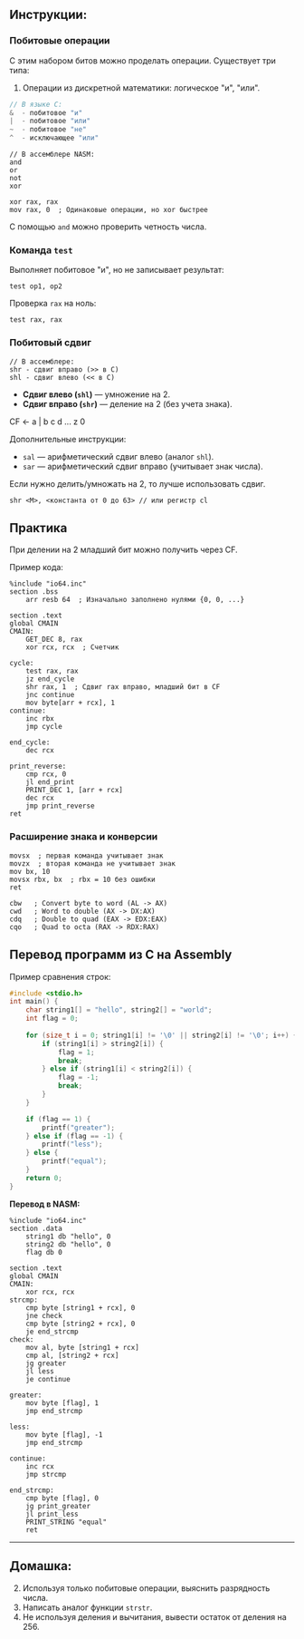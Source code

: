 
## Инструкции:

### Побитовые операции

С этим набором битов можно проделать операции. Существует три типа:

1. Операции из дискретной математики: логическое "и", "или".

```c
// В языке C:
&  - побитовое "и"
|  - побитовое "или"
~  - побитовое "не"
^  - исключающее "или"
```

```assembly
// В ассемблере NASM:
and 
or
not
xor
```


```assembly
xor rax, rax 
mov rax, 0  ; Одинаковые операции, но xor быстрее
```

С помощью `and` можно проверить четность числа.

### Команда `test`

Выполняет побитовое "и", но не записывает результат:

```assembly
test op1, op2
```

Проверка `rax` на ноль:

```assembly
test rax, rax
```

### Побитовый сдвиг

```assembly
// В ассемблере:
shr - сдвиг вправо (>> в C)
shl - сдвиг влево (<< в C)
```

- **Сдвиг влево (`shl`)** — умножение на 2.
- **Сдвиг вправо (`shr`)** — деление на 2 (без учета знака).

CF <- a | b c d ... z 0

Дополнительные инструкции:

- `sal` — арифметический сдвиг влево (аналог `shl`).
- `sar` — арифметический сдвиг вправо (учитывает знак числа).

Если нужно делить/умножать на 2, то лучше использовать сдвиг.

```assembly
shr <M>, <константа от 0 до 63> // или регистр cl
```

## Практика

При делении на 2 младший бит можно получить через CF.

Пример кода:

```assembly
%include "io64.inc"
section .bss
    arr resb 64  ; Изначально заполнено нулями {0, 0, ...}

section .text
global CMAIN
CMAIN:
    GET_DEC 8, rax
    xor rcx, rcx  ; Счетчик

cycle:
    test rax, rax
    jz end_cycle
    shr rax, 1  ; Сдвиг rax вправо, младший бит в CF
    jnc continue
    mov byte[arr + rcx], 1
continue:
    inc rbx
    jmp cycle

end_cycle:
    dec rcx

print_reverse:
    cmp rcx, 0
    jl end_print
    PRINT_DEC 1, [arr + rcx]
    dec rcx
    jmp print_reverse
ret
```

### Расширение знака и конверсии

```assembly
movsx  ; первая команда учитывает знак
movzx  ; вторая команда не учитывает знак
mov bx, 10
movsx rbx, bx  ; rbx = 10 без ошибки
ret
```

```assembly
cbw   ; Convert byte to word (AL -> AX)
cwd   ; Word to double (AX -> DX:AX)
cdq   ; Double to quad (EAX -> EDX:EAX)
cqo   ; Quad to octa (RAX -> RDX:RAX)
```

## Перевод программ из C на Assembly

Пример сравнения строк:

```c
#include <stdio.h>
int main() {
    char string1[] = "hello", string2[] = "world";
    int flag = 0;
    
    for (size_t i = 0; string1[i] != '\0' || string2[i] != '\0'; i++) {
        if (string1[i] > string2[i]) {
            flag = 1;
            break;
        } else if (string1[i] < string2[i]) {
            flag = -1;
            break;
        }
    }

    if (flag == 1) {
        printf("greater");
    } else if (flag == -1) {
        printf("less");
    } else {
        printf("equal");
    }
    return 0;
}
```

**Перевод в NASM:**

```assembly
%include "io64.inc"
section .data
    string1 db "hello", 0
    string2 db "hello", 0
    flag db 0

section .text
global CMAIN
CMAIN:
    xor rcx, rcx
strcmp:
    cmp byte [string1 + rcx], 0
    jne check
    cmp byte [string2 + rcx], 0
    je end_strcmp
check:
    mov al, byte [string1 + rcx]
    cmp al, [string2 + rcx]
    jg greater
    jl less
    je continue

greater:
    mov byte [flag], 1
    jmp end_strcmp

less:
    mov byte [flag], -1
    jmp end_strcmp

continue:
    inc rcx
    jmp strcmp

end_strcmp:
    cmp byte [flag], 0
    jg print_greater
    jl print_less
    PRINT_STRING "equal"
    ret
```

---

## Домашка:

2. Используя только побитовые операции, выяснить разрядность числа.
3. Написать аналог функции `strstr`.
4. Не используя деления и вычитания, вывести остаток от деления на 256.